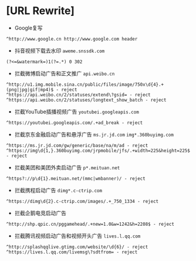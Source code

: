 # [URL Rewrite]
* Google复写
```
^http://www.google.cn http://www.google.com header
```
* 抖音视频下载去水印 `aweme.snssdk.com` 
```
(?<=&watermark=)1(?=.*) 0 302
```
* 拦截微博启动广告和正文推广 `api.weibo.cn` 
```
^http://u1.img.mobile.sina.cn/public/files/image/750x\d{4}.+(png|jpg|gif|mp4)$ - reject
^https://api.weibo.cn/2/statuses/extend\?gsid= - reject
^https://api.weibo.cn/2/statuses/longtext_show_batch - reject
```
* 拦截YouTube插播视频广告 `youtubei.googleapis.com`
```
^https://youtubei.googleapis.com/.+ad_break - reject
```
* 拦截京东金融启动广告和悬浮广告 `ms.jr.jd.com` `img*.360buyimg.com`
```
^https://ms.jr.jd.com/gw/generic/base/na/m/ad - reject
^https://img\d{1,}.360buyimg.com/jrpmobile/jfs/.+width=225&height=225$ - reject
```
* 拦截美团和美团外卖启动广告 `p*.meituan.net`
```
^https?://p\d{1}.meituan.net/(mmc|wmbanner)/ - reject
```
* 拦截携程启动广告 `dimg*.c-ctrip.com` 
```
^https://dimg\d{2}.c-ctrip.com/images/.+_750_1334 - reject
```
* 拦截企鹅电竞启动广告
```
^http://shp.qpic.cn/pggamehead/.+new=1.0&w=1242&h=2208$ - reject
```
* 拦截腾讯视频启动广告和视频开头广告 `lives.l.qq.com`
```
^http://splashqqlive.gtimg.com/website/\d{6}/ - reject
^https://lives.l.qq.com/livemsg\?sdtfrom= - reject
```
